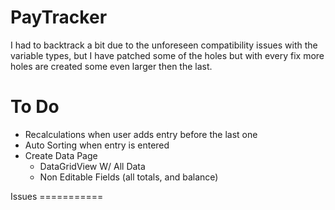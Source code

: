 PayTracker
==========
I had to backtrack a bit due to the unforeseen compatibility issues with the variable types, but I have patched some of the holes but with every fix more holes are created some even larger then the last. 

To Do
===========
<ul>
<li>Recalculations when user adds entry before the last one</li>
<li>Auto Sorting when entry is entered</li>
<li>Create Data Page
	<ul>
	<li>DataGridView W/ All Data</li>
	<li>Non Editable Fields (all totals, and balance)</li>
	</ul></li>

</ul>
Issues
===========
